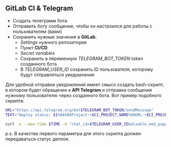 ## GitLab CI & Telegram

- Создать телеграмм бота
- Отправить боту сообщение, чтобы он настроился для работы с пользователем (вами)
- Сохранить нужные значения в **GitLab**:
  - *Settings* нужного репозитория
  - Пункт **CI/CD**
  - *Secret variables*
  - Сохранить в переменную *TELEGRAM_BOT_TOKEN* token созданного бота
  - В *TELEGRAM_USER_ID* сохранить ID пользователя, которому будут отправляться уведомления

Для удобной отправки уведомлений имеет смысл создать bash-скрипт,
в котором будет обращение к **API Telegram** и отправка сообщения нужному пользователю через созданного бота. Вот пример подобного скрипта:
```bash
URL="https://api.telegram.org/bot$TELEGRAM_BOT_TOKEN/sendMessage"
TEXT="Deploy status: $1%0A%0AProject:+$CI_PROJECT_NAME%0AURL:+$CI_PROJECT_URL/pipelines/$CI_PIPELINE_ID/%0ABranch:+$CI_COMMIT_REF_SLUG"

curl -s --max-time $TIME -d "chat_id=$TELEGRAM_USER_ID&disable_web_page_preview=1&text=$TEXT" $URL > /dev/null
```

p.s. В качестве первого параметра для этого скрипта должен передаваться статус деплоя.